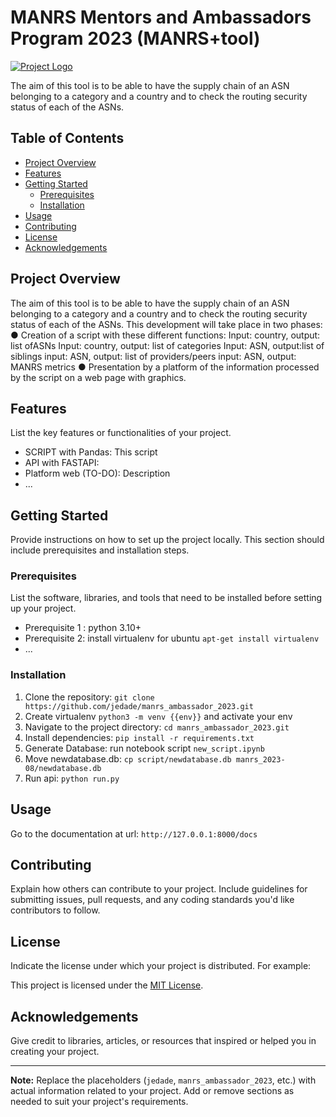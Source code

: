 # MANRS Mentors and Ambassadors Program 2023 (MANRS+tool)

[![Project Logo](logo.png)](https://www.manrs.org/wp-content/themes/manrs/assets/images/logo-black.svg)

The aim of this tool is to be able to have the supply chain of an ASN
belonging to a category and a country and to check the routing security
status of each of the ASNs.

## Table of Contents

- [Project Overview](#project-overview)
- [Features](#features)
- [Getting Started](#getting-started)
  - [Prerequisites](#prerequisites)
  - [Installation](#installation)
- [Usage](#usage)
- [Contributing](#contributing)
- [License](#license)
- [Acknowledgements](#acknowledgements)

## Project Overview

The aim of this tool is to be able to have the supply chain of an ASN
belonging to a category and a country and to check the routing security
status of each of the ASNs. This development will take place in
two phases:
● Creation of a script with these different functions:
Input: country, output: list ofASNs
Input: country, output: list of categories
Input: ASN, output:list of
siblings
input: ASN, output: list of providers/peers
input: ASN, output: MANRS metrics
● Presentation by a platform of
the information processed by the script on a web page with
graphics.
## Features

List the key features or functionalities of your project.
- SCRIPT with Pandas: This script 
- API with FASTAPI: 
- Platform web (TO-DO): Description
- ...

## Getting Started

Provide instructions on how to set up the project locally. This section should include prerequisites and installation steps.

### Prerequisites

List the software, libraries, and tools that need to be installed before setting up your project.

- Prerequisite 1 : python 3.10+
- Prerequisite 2: install virtualenv for ubuntu `apt-get install virtualenv`
- ...

### Installation

1. Clone the repository: `git clone https://github.com/jedade/manrs_ambassador_2023.git`
2. Create virtualenv `python3 -m venv {{env}}` and activate your env
2. Navigate to the project directory: `cd manrs_ambassador_2023.git`
3. Install dependencies: `pip install -r requirements.txt`
4. Generate Database: run notebook script `new_script.ipynb`
5. Move newdatabase.db: `cp script/newdatabase.db manrs_2023-08/newdatabase.db`
5. Run api: `python run.py`
## Usage

Go to the documentation at url: `http://127.0.0.1:8000/docs`

## Contributing

Explain how others can contribute to your project. Include guidelines for submitting issues, pull requests, and any coding standards you'd like contributors to follow.

## License

Indicate the license under which your project is distributed. For example:

This project is licensed under the [MIT License](LICENSE).

## Acknowledgements

Give credit to libraries, articles, or resources that inspired or helped you in creating your project.

---

**Note:** Replace the placeholders (`jedade`, `manrs_ambassador_2023`, etc.) with actual information related to your project. Add or remove sections as needed to suit your project's requirements.
